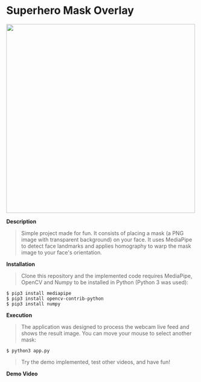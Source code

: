 # Superhero Mask Overlay
<img src="https://github.com/kranok-dev/Superhero_Mask_Overlay/blob/main/thumbnail.png" width="500">

**Description**                                                               
> Simple project made for fun. It consists of placing a mask (a PNG image with transparent background) on your face. It uses MediaPipe to detect face landmarks and applies homography to warp the mask image to your face's orientation.

**Installation**
> Clone this repository and the implemented code requires MediaPipe, OpenCV and Numpy to be installed in Python (Python 3 was used):
  ```
  $ pip3 install mediapipe
  $ pip3 install opencv-contrib-python
  $ pip3 install numpy
  ```

**Execution**
> The application was designed to process the webcam live feed and shows the result image. You can move your mouse to select another mask:
```
$ python3 app.py
```

> Try the demo implemented, test other videos, and have fun!

**Demo Video**
> 
